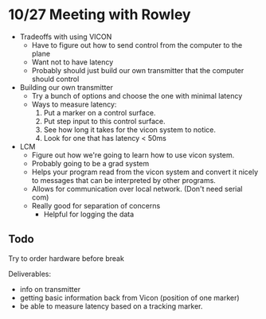 # 10/27 Meeting with Rowley

* Tradeoffs with using VICON
    * Have to figure out how to send control from the computer to the plane
    * Want not to have latency
    * Probably should just build our own transmitter that the computer should control
* Building our own transmitter
    * Try a bunch of options and choose the one with minimal latency
    * Ways to measure latency:
        1) Put a marker on a control surface.
        2) Put step input to this control surface.
        3) See how long it takes for the vicon system to notice.
        4) Look for one that has latency < 50ms
* LCM
    * Figure out how we're going to learn how to use vicon system. 
    * Probably going to be a grad system
    * Helps your program read from the vicon system and convert it nicely to messages that can be interpreted by other programs.
    * Allows for communication over local network. (Don't need serial com)
    * Really good for separation of concerns
        * Helpful for logging the data

## Todo
Try to order hardware before break

Deliverables: 
* info on transmitter
* getting basic information back from Vicon (position of one marker)
* be able to measure latency based on a tracking marker.